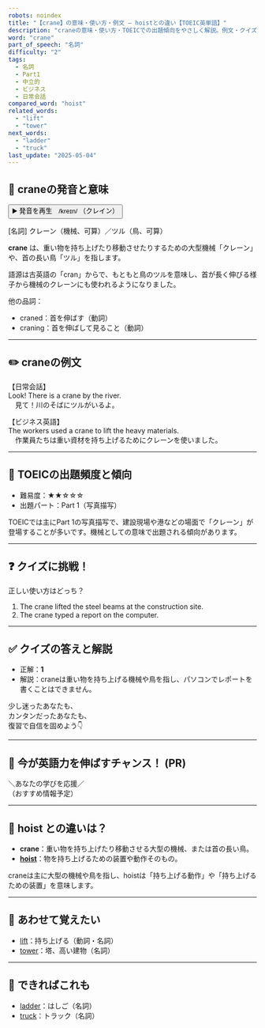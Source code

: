 ```yaml
---
robots: noindex
title: "【crane】の意味・使い方・例文 ― hoistとの違い【TOEIC英単語】"
description: "craneの意味・使い方・TOEICでの出題傾向をやさしく解説。例文・クイズ付きでhoistとの違いもわかりやすく学べます。"
word: "crane"
part_of_speech: "名詞"
difficulty: "2"
tags:
  - 名詞
  - Part1
  - 中立的
  - ビジネス
  - 日常会話
compared_word: "hoist"
related_words:
  - "lift"
  - "tower"
next_words:
  - "ladder"
  - "truck"
last_update: "2025-05-04"
---
```


## 🔰 craneの発音と意味

<button class="play-audio" onclick="playTTS('crane')">
  <span class="play-audio-main">
    ▶️ 発音を再生　/kreɪn/
  </span>
  <span class="play-audio-sub">
    （クレイン）
  </span>
</button>

[名詞] クレーン（機械、可算）／ツル（鳥、可算）

**crane** は、重い物を持ち上げたり移動させたりするための大型機械「クレーン」や、首の長い鳥「ツル」を指します。

語源は古英語の「cran」からで、もともと鳥のツルを意味し、首が長く伸びる様子から機械のクレーンにも使われるようになりました。

他の品詞：  
- craned：首を伸ばす（動詞）
- craning：首を伸ばして見ること（動詞）

---

## ✏️ craneの例文

【日常会話】  
Look! There is a crane by the river.  
　見て！川のそばにツルがいるよ。

【ビジネス英語】  
The workers used a crane to lift the heavy materials.  
　作業員たちは重い資材を持ち上げるためにクレーンを使いました。

---

## 🎯 TOEICの出題頻度と傾向

- 難易度：★★☆☆☆
- 出題パート：Part 1（写真描写）

TOEICでは主にPart 1の写真描写で、建設現場や港などの場面で「クレーン」が登場することが多いです。機械としての意味で出題される傾向があります。

---

## ❓ クイズに挑戦！

正しい使い方はどっち？

1. The crane lifted the steel beams at the construction site.  
2. The crane typed a report on the computer.

---

## ✅ クイズの答えと解説

- 正解：**1**
- 解説：craneは重い物を持ち上げる機械や鳥を指し、パソコンでレポートを書くことはできません。

少し迷ったあなたも、  
カンタンだったあなたも、  
復習で自信を固めよう👇️

---

## 🚀 今が英語力を伸ばすチャンス！ (PR)

<div class="info-center">
＼あなたの学びを応援／<br>  
（おすすめ情報予定）
</div>

---

## 🤔  hoist との違いは？

- **crane**：重い物を持ち上げたり移動させる大型の機械、または首の長い鳥。
- **[hoist](/hoist)**：物を持ち上げるための装置や動作そのもの。

craneは主に大型の機械や鳥を指し、hoistは「持ち上げる動作」や「持ち上げるための装置」を意味します。

---

## 🧩 あわせて覚えたい

- [lift](/lift)：持ち上げる（動詞・名詞）
- [tower](/tower)：塔、高い建物（名詞）

---

## 📖 できればこれも

- [ladder](/ladder)：はしご（名詞）
- [truck](/truck)：トラック（名詞）

<!-- cvid: aid11_bid37 -->
